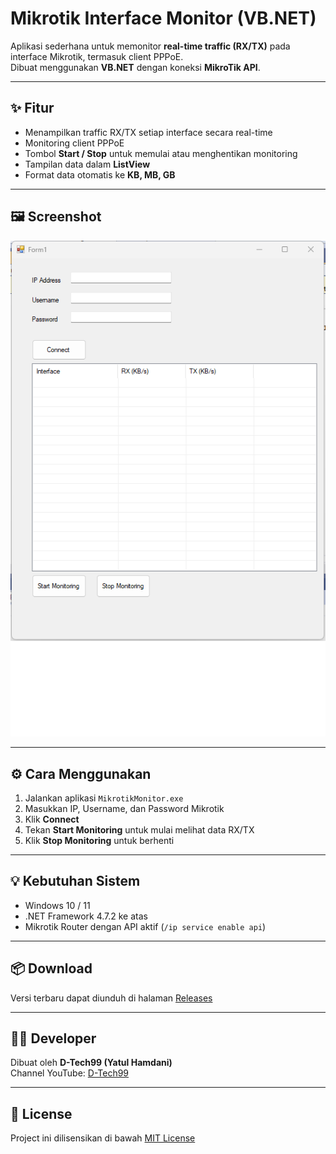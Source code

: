 # Mikrotik Interface Monitor (VB.NET)

Aplikasi sederhana untuk memonitor **real-time traffic (RX/TX)** pada interface Mikrotik, termasuk client PPPoE.  
Dibuat menggunakan **VB.NET** dengan koneksi **MikroTik API**.

---

## ✨ Fitur
- Menampilkan traffic RX/TX setiap interface secara real-time  
- Monitoring client PPPoE  
- Tombol **Start / Stop** untuk memulai atau menghentikan monitoring  
- Tampilan data dalam **ListView**  
- Format data otomatis ke **KB, MB, GB**

---

## 🖼️ Screenshot
![App Screenshot](screenshot.png)

---

## ⚙️ Cara Menggunakan
1. Jalankan aplikasi `MikrotikMonitor.exe`
2. Masukkan IP, Username, dan Password Mikrotik
3. Klik **Connect**
4. Tekan **Start Monitoring** untuk mulai melihat data RX/TX
5. Klik **Stop Monitoring** untuk berhenti

---

## 💡 Kebutuhan Sistem
- Windows 10 / 11  
- .NET Framework 4.7.2 ke atas  
- Mikrotik Router dengan API aktif (`/ip service enable api`)

---

## 📦 Download
Versi terbaru dapat diunduh di halaman [Releases](https://github.com/d-tech99/mikrotik-monitoring-vbnet/releases)

---

## 👨‍💻 Developer
Dibuat oleh **D-Tech99 (Yatul Hamdani)**  
Channel YouTube: [D-Tech99](https://www.youtube.com/@D-Tech-99)

---

## 🪪 License
Project ini dilisensikan di bawah [MIT License](LICENSE)

